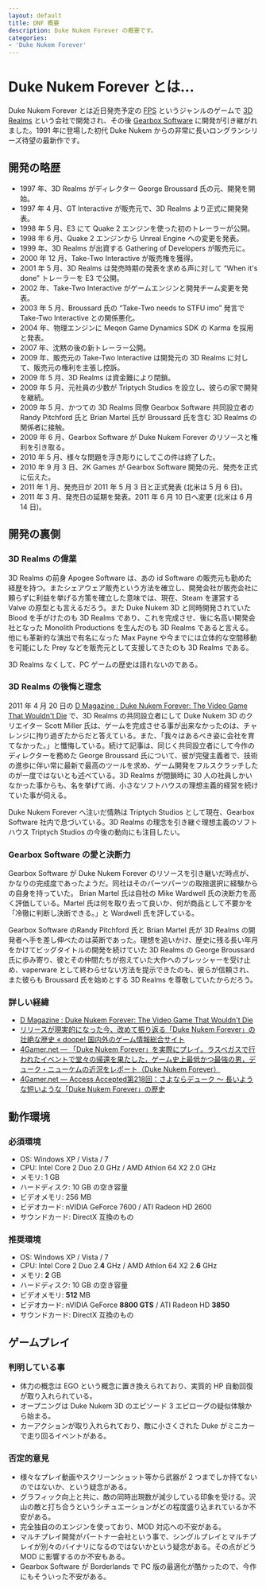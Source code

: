 ```yaml
---
layout: default
title: DNF 概要
description: Duke Nukem Forever の概要です。
categories:
- 'Duke Nukem Forever'
---
```


Duke Nukem Forever とは...
==========================

Duke Nukem Forever とは近日発売予定の [FPS](http://ja.wikipedia.org/wiki/%E3%83%95%E3%82%A1%E3%83%BC%E3%82%B9%E3%83%88%E3%83%91%E3%83%BC%E3%82%BD%E3%83%B3%E3%83%BB%E3%82%B7%E3%83%A5%E3%83%BC%E3%83%86%E3%82%A3%E3%83%B3%E3%82%B0%E3%82%B2%E3%83%BC%E3%83%A0) というジャンルのゲームで [3D Realms](http://www.3drealms.com/) という会社で開発され、その後 [Gearbox Software](http://www.gearboxsoftware.com/) に開発が引き継がれました。1991 年に登場した初代 Duke Nukem からの非常に長いロングランシリーズ待望の最新作です。

開発の略歴
----------

* 1997 年、3D Realms がディレクター George Broussard 氏の元、開発を開始。
* 1997 年 4 月、GT Interactive が販売元で、3D Realms より正式に開発発表。
* 1998 年 5 月、E3 にて Quake 2 エンジンを使った初のトレーラーが公開。
* 1998 年 6 月、Quake 2 エンジンから Unreal Engine への変更を発表。
* 1999 年、3D Realms が出資する Gathering of Developers が販売元に。
* 2000 年 12 月、Take-Two Interactive が販売権を獲得。
* 2001 年 5 月、3D Realms は発売時期の発表を求める声に対して &ldquo;When it's done&rdquo; トレーラーを E3 で公開。
* 2002 年、Take-Two Interactive がゲームエンジンと開発チーム変更を発表。
* 2003 年 5 月、Broussard 氏の &ldquo;Take-Two needs to STFU imo&rdquo; 発言で Take-Two Interactive との関係悪化。
* 2004 年、物理エンジンに Meqon Game Dynamics SDK の Karma を採用と発表。
* 2007 年、沈黙の後の新トレーラー公開。
* 2009 年、販売元の Take-Two Interactive は開発元の 3D Realms に対して、販売元の権利を主張し控訴。
* 2009 年 5 月、3D Realms は資金難により閉鎖。
* 2009 年 5 月、元社員の少数が Triptych Studios を設立し、彼らの家で開発を継続。
* 2009 年 5 月、かつての 3D Realms 同僚 Gearbox Software 共同設立者の Randy Pitchford 氏と Brian Martel 氏が Broussard 氏を含む 3D Realms の関係者に接触。
* 2009 年 6 月、Gearbox Software が Duke Nukem Forever のリソースと権利を引き取る。
* 2010 年 5 月、様々な問題を浮き彫りにしてこの件は終了した。
* 2010 年 9 月 3 日、2K Games が Gearbox Software 開発の元、発売を正式に伝えた。
* 2011 年 1 月、発売日が 2011 年 5 月 3 日と正式発表 (北米は 5 月 6 日)。
* 2011 年 3 月、発売日の延期を発表。2011 年 6 月 10 日へ変更 (北米は 6 月 14 日)。

開発の裏側
----------

### 3D Realms の偉業

3D Realms の前身 Apogee Software は、あの id Software の販売元も勤めた経歴を持つ。またシェアウェア販売という方法を確立し、開発会社が販売会社に頼らずに利益を挙げる方策を確立した意味では、現在、Steam を運営する Valve の原型とも言えるだろう。また Duke Nukem 3D と同時開発されていた Blood を手がけたのも 3D Realms であり、これを完成させ、後に名高い開発会社となった Monolith Productions を生んだのも 3D Realms であると言える。他にも革新的な演出で有名になった Max Payne や今までには立体的な空間移動を可能にした Prey などを販売元として支援してきたのも 3D Realms である。

3D Realms なくして、PC ゲームの歴史は語れないのである。

### 3D Realms の後悔と理念

2011 年 4 月 20 日の [D Magazine : Duke Nukem Forever: The Video Game That Wouldn't Die](http://www.dmagazine.com/Home/D_Magazine/2011/May/Duke_Nukem_Forever_The_Video_Game_That_Wouldnt_Die.aspx) で、3D Realms の共同設立者にして Duke Nukem 3D のクリエイター Scott Miller 氏は、ゲームを完成させる事が出来なかったのは、チャレンジに拘り過ぎたからだと答えている。また、「我々はあるべき姿に会社を育てなかった。」と懺悔している。続けて記事は、同じく共同設立者にして今作のディレクターを務めた George Broussard 氏について、彼が完璧主義者で、技術の進歩に伴い常に最新で最高のツールを求め、ゲーム開発をフルスクラッチしたのが一度ではないとも述べている。3D Realms が閉鎖時に 30 人の社員しかいなかった事からも、名を挙げて尚、小さなソフトハウスの理想主義的経営を続けていた事が伺える。

Duke Nukem Forever へ注いだ情熱は Triptych Studios として現在、Gearbox Software 社内で息づいている。3D Realms の理念を引き継ぐ理想主義のソフトハウス Triptych Studios の今後の動向にも注目したい。

### Gearbox Software の愛と決断力

Gearbox Software が Duke Nukem Forever のリソースを引き継いだ時点が、かなりの完成度であったようだ。同社はそのパーツパーツの取捨選択に経験からの自身を持っていた。 Brian Martel 氏は自社の Mike Wardwell 氏の決断力を高く評価している。Martel 氏は何を取り去って良いか、何が商品として不要かを「冷徹に判断し決断できる。」と Wardwell 氏を評している。

Gearbox Software のRandy Pitchford 氏と Brian Martel 氏が 3D Realms の開発者へ手を差し伸べたのは英断であった。理想を追いかけ、歴史に残る長い年月をかけてビッグタイトルの開発を続けていた 3D Realms の George Broussard 氏に歩み寄り、彼とその仲間たちが抱えていた大作へのプレッシャーを受け止め、vaperware として終わらせない方法を提示できたのも、彼らが信頼され、また彼らも Broussard 氏を始めとする 3D Realms を尊敬していたからだろう。

### 詳しい経緯

* [D Magazine : Duke Nukem Forever: The Video Game That Wouldn't Die](http://www.dmagazine.com/Home/D_Magazine/2011/May/Duke_Nukem_Forever_The_Video_Game_That_Wouldnt_Die.aspx)
* [リリースが現実的になった今、改めて振り返る「Duke Nukem Forever」の壮絶な歴史 « doope! 国内外のゲーム情報総合サイト](http://doope.jp/2011/0318039.html)
* [4Gamer.net ― 「Duke Nukem Forever」を実際にプレイ。ラスベガスで行われたイベントで堂々の帰還を果たした，ゲーム史上最低かつ最強の男，デューク・ニューケムの近況をレポート（Duke Nukem Forever）](http://www.4gamer.net/games/002/G000281/20110209087/)
* [4Gamer.net ― Access Accepted第218回：さよならデューク ～ 長いような短いような「Duke Nukem Forever」の歴史](http://www.4gamer.net/games/036/G003691/20090514037/)

動作環境
--------

### 必須環境

* OS: Windows XP / Vista / 7
* CPU: Intel Core 2 Duo 2.0 GHz / AMD Athlon 64 X2 2.0 GHz
* メモリ: 1 GB
* ハードディスク: 10 GB の空き容量
* ビデオメモリ: 256 MB
* ビデオカード: nVIDIA GeForce 7600 / ATI Radeon HD 2600
* サウンドカード: DirectX 互換のもの

### 推奨環境

* OS: Windows XP / Vista / 7
* CPU: Intel Core 2 Duo 2.**4** GHz / AMD Athlon 64 X2 2.**6** GHz
* メモリ: **2** GB
* ハードディスク: 10 GB の空き容量
* ビデオメモリ: **512** MB
* ビデオカード: nVIDIA GeForce **8800 GTS** / ATI Radeon HD **3850**
* サウンドカード: DirectX 互換のもの

ゲームプレイ
------------

### 判明している事

* 体力の概念は EGO という概念に置き換えられており、実質的 HP 自動回復が取り入れられている。
* オープニングは Duke Nukem 3D のエピソード 3 エピローグの疑似体験から始まる。
* カーアクションが取り入れられており、敵に小さくされた Duke がミニカーで走り回るイベントがある。

### 否定的意見

* 様々なプレイ動画やスクリーンショット等から武器が 2 つまでしか持てないのではないか、という疑念がある。
* グラフィック向上と共に、敵の同時出現数が減少している印象を受ける。沢山の敵と打ち合うというシチュエーションがどの程度盛り込まれているか不安がある。
* 完全独自ののエンジンを使っており、MOD 対応への不安がある。
* マルチプレイ開発がパートナー会社という事で、シングルプレイとマルチプレイが別々のバイナリになるのではないかという疑念がある。その点がどう MOD に影響するのか不安もある。
* Gearbox Software が Borderlands で PC 版の最適化が酷かったので、今作にもそういった不安がある。
